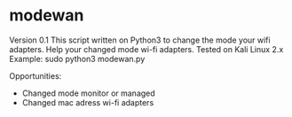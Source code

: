 # modewan
Version 0.1
This script written on Python3 to change the mode your wifi adapters.
Help your changed mode wi-fi adapters. 
Tested on Kali Linux 2.x
Example: sudo python3 modewan.py

Opportunities:
- Changed mode monitor or managed
- Changed mac adress wi-fi adapters

